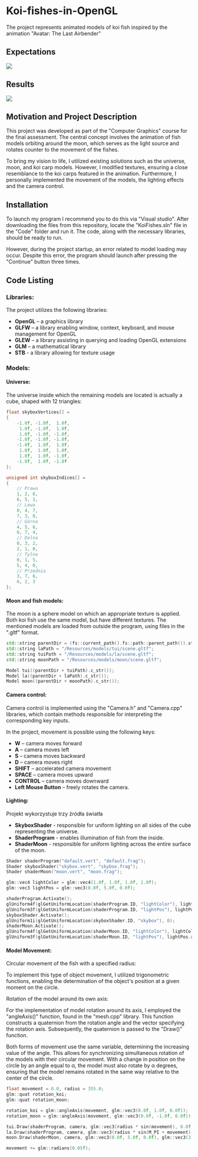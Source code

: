 # Koi-fishes-in-OpenGL
The project represents animated models of koi fish inspired by the animation "Avatar: The Last Airbender"

## Expectations

![](expectations.png)


## Results

![](results.png)


## Motivation and Project Description
This project was developed as part of the "Computer Graphics" course for the final assessment. The central concept involves the animation of fish models orbiting around the moon, which serves as the light source and rotates counter to the movement of the fishes.

To bring my vision to life, I utilized existing solutions such as the universe, moon, and koi carp models. However, I modified textures, ensuring a close resemblance to the koi carps featured in the animation. 
Furthermore, I personally implemented the movement of the models, the lighting effects and the camera control.

## Installation
To launch my program I recommend you to do this via "Visual studio". After downloading the files from this repository, locate the "KoiFishes.sln" file in the "Code" folder and run it. The code, along with the necessary libraries, should be ready to run. 

However, during the project startup, an error related to model loading may occur. Despite this error, the program should launch after pressing the "Continue" button three times.

## Code Listing
### Libraries:
The project utilizes the following libraries:

- **OpenGL** – a graphics library
- **GLFW** – a library enabling window, context, keyboard, and mouse management for OpenGL
- **GLEW** – a library assisting in querying and loading OpenGL extensions
- **GLM** – a mathematical library
- **STB** - a library allowing for texture usage

### Models:

#### Universe:
The universe inside which the remaining models are located is actually a cube, shaped with 12 triangles:

```C++
float skyboxVertices[] =
{
	-1.0f, -1.0f,  1.0f,
	 1.0f, -1.0f,  1.0f,
	 1.0f, -1.0f, -1.0f,
	-1.0f, -1.0f, -1.0f,
	-1.0f,  1.0f,  1.0f,
	 1.0f,  1.0f,  1.0f,
	 1.0f,  1.0f, -1.0f,
	-1.0f,  1.0f, -1.0f
};

unsigned int skyboxIndices[] =
{
	// Prawa
	1, 2, 6,
	6, 5, 1,
	// Lewa
	0, 4, 7,
	7, 3, 0,
	// Górna
	4, 5, 6,
	6, 7, 4,
	// Dolna
	0, 3, 2,
	2, 1, 0,
	// Tylna
	0, 1, 5,
	5, 4, 0,
	// Przednia
	3, 7, 6,
	6, 2, 3
};
```
#### Moon and fish models:
The moon is a sphere model on which an appropriate texture is applied. Both koi fish use the same model, but have different textures. The mentioned models are loaded
from outside the program, using files in the ".gltf" format.

```C++
std::string parentDir = (fs::current_path().fs::path::parent_path()).string();
std::string laPath = "/Resources/models/tui/scene.gltf";
std::string tuiPath = "/Resources/models/la/scene.gltf";
std::string moonPath = "/Resources/models/moon/scene.gltf";

Model tui((parentDir + tuiPath).c_str());
Model la((parentDir + laPath).c_str());
Model moon((parentDir + moonPath).c_str());
```

#### Camera control:
Camera control is implemented using the "Camera.h" and "Camera.cpp" libraries, which contain methods responsible for interpreting the corresponding key inputs.

In the project, movement is possible using the following keys:
- **W** – camera moves forward
- **A** – camera moves left
- **S** – camera moves backward
- **D** – camera moves right
- **SHIFT** – accelerated camera movement
- **SPACE** – camera moves upward
- **CONTROL** – camera moves downward
- **Left Mouse Button** – freely rotates the camera.

#### Lighting:
Projekt wykorzystuje trzy źródła światła
- **SkyboxShader** - responsible for uniform lighting on all sides of the cube representing the universe.
- **ShaderProgram** - enables illumination of fish from the inside.
- **ShaderMoon** - responsible for uniform lighting across the entire surface of the moon.

```C++
Shader shaderProgram("default.vert", "default.frag");
Shader skyboxShader("skybox.vert", "skybox.frag");
Shader shaderMoon("moon.vert", "moon.frag");

glm::vec4 lightColor = glm::vec4(1.0f, 1.0f, 1.0f, 1.0f);
glm::vec3 lightPos = glm::vec3(0.0f, 5.0f, 0.0f);

shaderProgram.Activate();
glUniform4f(glGetUniformLocation(shaderProgram.ID, "lightColor"), lightColor.x, lightColor.y, lightColor.z, lightColor.w);
glUniform3f(glGetUniformLocation(shaderProgram.ID, "lightPos"), lightPos.x, lightPos.y, lightPos.z);
skyboxShader.Activate();
glUniform1i(glGetUniformLocation(skyboxShader.ID, "skybox"), 0);
shaderMoon.Activate();
glUniform4f(glGetUniformLocation(shaderMoon.ID, "lightColor"), lightColor.x, lightColor.y, lightColor.z, lightColor.w);
glUniform3f(glGetUniformLocation(shaderMoon.ID, "lightPos"), lightPos.x, lightPos.y, lightPos.z);
```

#### Model Movement:
Circular movement of the fish with a specified radius:

To implement this type of object movement, I utilized trigonometric functions, enabling the determination of the object's position at a given moment on the circle.

Rotation of the model around its own axis:

For the implementation of model rotation around its axis, I employed the "angleAxis()" function, found in the "mesh.cpp" library. This function constructs a quaternion from the rotation angle and the vector specifying the rotation axis. Subsequently, the quaternion is passed to the "Draw()" function.

Both forms of movement use the same variable, determining the increasing value of the angle. This allows for synchronizing simultaneous rotation of the models with their circular movement. With a change in position on the circle by an angle equal to α, the model must also rotate by α degrees, ensuring that the model remains rotated in the same way relative to the center of the circle.

```C++
float movement = 0.0, radius = 355.0;
glm::quat rotation_koi;
glm::quat rotation_moon;
```

```C++
rotation_koi = glm::angleAxis(movement, glm::vec3(0.0f, 1.0f, 0.0f));
rotation_moon = glm::angleAxis(movement, glm::vec3(0.0f, -1.0f, 0.0f));

tui.Draw(shaderProgram, camera, glm::vec3(radius * sin(movement), 0.0f, radius * cos(movement)), glm::vec3(26.0f, 26.0f, 26.0f), rotation_koi);
la.Draw(shaderProgram, camera, glm::vec3(radius * sin(M_PI + movement), 0.0f, radius * cos(M_PI + movement)), glm::vec3(-26.0f, 26.0f, -26.0f), rotation_koi);
moon.Draw(shaderMoon, camera, glm::vec3(0.0f, 5.0f, 0.0f), glm::vec3(3.0f, 3.0f, 3.0f), rotation_moon);

movement += glm::radians(0.05f);
```



